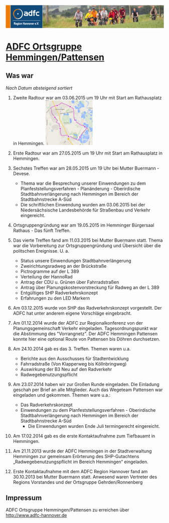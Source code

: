 [![](banner.png)](http://www.adfc-hannover.de/)

# [ADFC Ortsgruppe Hemmingen/Pattensen](http://adfc-hemmingen-pattensen.github.io/)


## Was war

*Nach Datum absteigend sortiert*

1.  Zweite Radtour war am 03.06.2015 um 19 Uhr mit Start am Rathausplatz in Hemmingen. ![](Route2.png)

1. Erste Radtour war am 27.05.2015 um 19 Uhr mit Start am Rathausplatz in Hemmingen.

1. Sechstes Treffen war am 28.05.2015 um 19 Uhr bei Mutter Buermann - Devese. 
    -  Thema war die Besprechung unserer Einwendungen zu dem Planfeststellungsverfahren - Planänderung - Oberirdische Stadtbahnverlängerung nach Hemmingen  im Bereich der Stadtbahnstrecke A-Süd  
    - Die schriftlichen Einwendung wurden am 03.06.2015 bei der Niedersächsische Landesbehörde für Straßenbau und Verkehr eingereicht.

1. Ortsgruppengründung war am 19.05.2015 im Hemminger Bürgersaal Rathaus - Das fünft Treffen.

1. Das vierte Treffen fand am 11.03.2015 bei Mutter Buermann statt. Thema war die Vorbereitung zur Ortsgruppengründung und Übersicht über die politschen Ereignisse. U. a.
    - Status unsere Einwendungen Stadtbahnverlängerung
	- Zweirichtungsradweg an der Brückstraße 
	- Pictrogramme auf der L 389
	- Verteilung der HannoRad 
	- Antrag der CDU u. Grünen über Fahrradstraßen
	- Antrag über Planungskostenvorstreckung für Radweg an der L 389
	- Entgültiges SHP Radverkehrskonzept
	- Erfahrungen zu den LED Markern

1. Am 03.12.2015 wurde von SHP das Radverkehrskonzept vorgestellt. Der ADFC hat unter anderem eigene Vorschläge eingebracht.

1. Am 01.12.2014 wurde der ADFC zur Regionalkonferenz von der Planungsgemeinschaft Verkehr eingeladen. Tagesordnungspunkt  war die Abstimmung des "Vorrangnetz". Der ADFC Hemmingen Pattensen konnte hier eine optional Route von Pattensen bis Döhren durchsetzen. 

1. Am 24.10.2014 gab es das 3. Treffen. Themen waren u.a. 
    - Berichte aus den Ausschusses für Stadtentwicklung
	- Fahrradstraße (Von Klapperweg bis Köllnbringweg) 
	- Auswirkung der B3 Neu auf den Radverkehr
	- Radwegebenutzungspflicht

1. Am 23.07.2014 haben wir zur Großen Runde eingeladen. Die Einladung geschah per Brief an alle Mitglieder. Auch das Wegeteam Pattensen war eingeladen und gekommen. Themen ware u.a.:
    - Das Radverkehrskonzept
	- Einwendungen zu dem Planfeststellungsverfahren - Oberirdische Stadtbahnverlängerung nach Hemmingen  im Bereich der Stadtbahnstrecke A-Süd
	    - Die Einwendungen wurden Ende Juli termingerecht eingereicht.

1. Am 17.02.2014 gab es die erste Kontaktaufnahme zum Tiefbauamt in Hemmingen.

1. Am 21.11.2013 wurde der ADFC Hemmingen in der Stadtverwaltung Hemmingen
zur gemeinsam Erörterung des SHP-Gutachtens „Radwegebenutzungspflicht im Bereich Hemmingen“ eingeladen.

1. Erste Kontaktaufnahme mit dem ADFC Region Hannover fand am 30.10.2013 bei Mutter Buermann statt. Anwesend waren Vertreter des Regions Vorstandes und der Ortsgruppe Gehrden/Ronnenberg  

## Impressum

ADFC Ortsgruppe Hemmingen/Pattensen zu erreichen über <http://www.adfc-hannover.de>  

